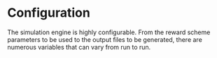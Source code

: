 # Configuration

The simulation engine is highly configurable. From the reward scheme parameters to be used to the output files to be generated, there are numerous variables that can vary from run to run.
